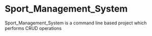 # Sport_Management_System
Sport_Management_System is a command line based project which performs CRUD operations
